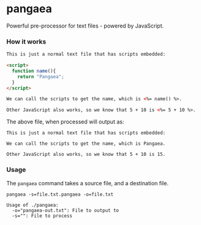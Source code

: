 pangaea
=======

Powerful pre-processor for text files - powered by JavaScript.

### How it works

```html
This is just a normal text file that has scripts embedded:

<script>
  function name(){
    return "Pangaea";
  }
</script>

We can call the scripts to get the name, which is <%= name() %>.

Other JavaScript also works, so we know that 5 + 10 is <%= 5 + 10 %>.
```

The above file, when processed will output as:

```
This is just a normal text file that has scripts embedded:

We can call the scripts to get the name, which is Pangaea.

Other JavaScript also works, so we know that 5 + 10 is 15.
```

### Usage

The `pangaea` command takes a source file, and a destination file.

```
pangaea -s=file.txt.pangaea -o=file.txt
```

```
Usage of ./pangaea:
  -o="pangaea-out.txt": File to output to
  -s="": File to process
```